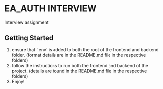 # EA_AUTH INTERVIEW
Interview assignment

## Getting Started
1. ensure that '.env' is added to both the root of the frontend and backend folder.
(format details are in the README.md file in the respective folders)
2. follow the instructions to run both the frontend and backend of the project.
(details are found in the README.md file in the respective folders)
3. Enjoy!
